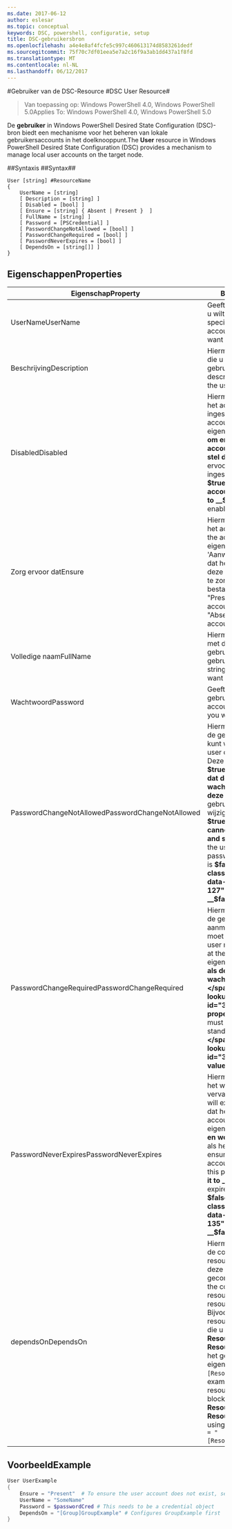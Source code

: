 ```yaml
---
ms.date: 2017-06-12
author: eslesar
ms.topic: conceptual
keywords: DSC, powershell, configuratie, setup
title: DSC-gebruikersbron
ms.openlocfilehash: a4e4e8af4fcfe5c997c460613174d8583261dedf
ms.sourcegitcommit: 75f70c7df01eea5e7a2c16f9a3ab1dd437a1f8fd
ms.translationtype: MT
ms.contentlocale: nl-NL
ms.lasthandoff: 06/12/2017
---
```

#<a name="dsc-user-resource"></a><span data-ttu-id="375d4-103">Gebruiker van de DSC-Resource #</span><span class="sxs-lookup"><span data-stu-id="375d4-103">DSC User Resource#</span></span>

 
><span data-ttu-id="375d4-104">Van toepassing op: Windows PowerShell 4.0, Windows PowerShell 5.0</span><span class="sxs-lookup"><span data-stu-id="375d4-104">Applies To: Windows PowerShell 4.0, Windows PowerShell 5.0</span></span>


<span data-ttu-id="375d4-105">De __gebruiker__ in Windows PowerShell Desired State Configuration (DSC)-bron biedt een mechanisme voor het beheren van lokale gebruikersaccounts in het doelknooppunt.</span><span class="sxs-lookup"><span data-stu-id="375d4-105">The __User__ resource in Windows PowerShell Desired State Configuration (DSC) provides a mechanism to manage local user accounts on the target node.</span></span>


##<a name="syntax"></a><span data-ttu-id="375d4-106">Syntaxis ##</span><span class="sxs-lookup"><span data-stu-id="375d4-106">Syntax##</span></span>

```
User [string] #ResourceName
{
    UserName = [string]
    [ Description = [string] ]
    [ Disabled = [bool] ]
    [ Ensure = [string] { Absent | Present }  ]
    [ FullName = [string] ]
    [ Password = [PSCredential] ]
    [ PasswordChangeNotAllowed = [bool] ]
    [ PasswordChangeRequired = [bool] ]
    [ PasswordNeverExpires = [bool] ]
    [ DependsOn = [string[]] ]
}
```

## <a name="properties"></a><span data-ttu-id="375d4-107">Eigenschappen</span><span class="sxs-lookup"><span data-stu-id="375d4-107">Properties</span></span>
|  <span data-ttu-id="375d4-108">Eigenschap</span><span class="sxs-lookup"><span data-stu-id="375d4-108">Property</span></span>  |  <span data-ttu-id="375d4-109">Beschrijving</span><span class="sxs-lookup"><span data-stu-id="375d4-109">Description</span></span>   | 
|---|---| 
| <span data-ttu-id="375d4-110">UserName</span><span class="sxs-lookup"><span data-stu-id="375d4-110">UserName</span></span>| <span data-ttu-id="375d4-111">Geeft de accountnaam waarvan u wilt om te controleren of een specifieke status.</span><span class="sxs-lookup"><span data-stu-id="375d4-111">Indicates the account name for which you want to ensure a specific state.</span></span>| 
| <span data-ttu-id="375d4-112">Beschrijving</span><span class="sxs-lookup"><span data-stu-id="375d4-112">Description</span></span>| <span data-ttu-id="375d4-113">Hiermee geeft u de beschrijving die u wilt gebruiken voor het gebruikersaccount.</span><span class="sxs-lookup"><span data-stu-id="375d4-113">Indicates the description you want to use for the user account.</span></span>| 
| <span data-ttu-id="375d4-114">Disabled</span><span class="sxs-lookup"><span data-stu-id="375d4-114">Disabled</span></span>| <span data-ttu-id="375d4-115">Hiermee wordt aangegeven of het account is ingeschakeld.</span><span class="sxs-lookup"><span data-stu-id="375d4-115">Indicates if the account is enabled.</span></span> <span data-ttu-id="375d4-116">Deze eigenschap instellen op __$true__ om ervoor te zorgen dat dit account is uitgeschakeld en stel deze in op __$false__ om ervoor te zorgen dat deze is ingeschakeld.</span><span class="sxs-lookup"><span data-stu-id="375d4-116">Set this property to __$true__ to ensure that this account is disabled, and set it to __$false__ to ensure that it is enabled.</span></span>| 
| <span data-ttu-id="375d4-117">Zorg ervoor dat</span><span class="sxs-lookup"><span data-stu-id="375d4-117">Ensure</span></span>| <span data-ttu-id="375d4-118">Hiermee wordt aangegeven of het account bestaat.</span><span class="sxs-lookup"><span data-stu-id="375d4-118">Indicates if the account exists.</span></span> <span data-ttu-id="375d4-119">Deze eigenschap instellen op 'Aanwezig' om ervoor te zorgen dat het account bestaat en stel deze in op 'Ontbreekt' om ervoor te zorgen dat het account niet bestaat.</span><span class="sxs-lookup"><span data-stu-id="375d4-119">Set this property to "Present" to ensure that the account exists, and set it to "Absent" to ensure that the account does not exist.</span></span>| 
| <span data-ttu-id="375d4-120">Volledige naam</span><span class="sxs-lookup"><span data-stu-id="375d4-120">FullName</span></span>| <span data-ttu-id="375d4-121">Hiermee geeft u een tekenreeks met de volledige naam die u wilt gebruiken voor het gebruikersaccount.</span><span class="sxs-lookup"><span data-stu-id="375d4-121">Represents a string with the full name you want to use for the user account.</span></span>| 
| <span data-ttu-id="375d4-122">Wachtwoord</span><span class="sxs-lookup"><span data-stu-id="375d4-122">Password</span></span>| <span data-ttu-id="375d4-123">Geeft het wachtwoord dat u wilt gebruiken voor dit account.</span><span class="sxs-lookup"><span data-stu-id="375d4-123">Indicates the password you want to use for this account.</span></span> | 
| <span data-ttu-id="375d4-124">PasswordChangeNotAllowed</span><span class="sxs-lookup"><span data-stu-id="375d4-124">PasswordChangeNotAllowed</span></span>| <span data-ttu-id="375d4-125">Hiermee wordt aangegeven als de gebruiker het wachtwoord kunt wijzigen.</span><span class="sxs-lookup"><span data-stu-id="375d4-125">Indicates if the user can change the password.</span></span> <span data-ttu-id="375d4-126">Deze eigenschap instellen op __$true__ om ervoor te zorgen dat de gebruiker kan het wachtwoord wijzigen en stel deze in op __$false__ zodat de gebruiker het wachtwoord te wijzigen.</span><span class="sxs-lookup"><span data-stu-id="375d4-126">Set this property to __$true__ to ensure that the user cannot change the password, and set it to __$false__ to allow the user to change the password.</span></span> <span data-ttu-id="375d4-127">De standaardwaarde is __$false__.</span><span class="sxs-lookup"><span data-stu-id="375d4-127">The default value is __$false__.</span></span>| 
| <span data-ttu-id="375d4-128">PasswordChangeRequired</span><span class="sxs-lookup"><span data-stu-id="375d4-128">PasswordChangeRequired</span></span>| <span data-ttu-id="375d4-129">Hiermee wordt aangegeven als de gebruiker bij de volgende aanmelding in het wachtwoord moet wijzigen.</span><span class="sxs-lookup"><span data-stu-id="375d4-129">Indicates if the user must change the password at the next sign in.</span></span> <span data-ttu-id="375d4-130">Deze eigenschap instellen op __$true__ als de gebruiker het wachtwoord moet wijzigen.</span><span class="sxs-lookup"><span data-stu-id="375d4-130">Set this property to __$true__ if the user must change the password.</span></span> <span data-ttu-id="375d4-131">De standaardwaarde is __$true__.</span><span class="sxs-lookup"><span data-stu-id="375d4-131">The default value is __$true__.</span></span>| 
| <span data-ttu-id="375d4-132">PasswordNeverExpires</span><span class="sxs-lookup"><span data-stu-id="375d4-132">PasswordNeverExpires</span></span>| <span data-ttu-id="375d4-133">Hiermee wordt aangegeven als het wachtwoord vervalt.</span><span class="sxs-lookup"><span data-stu-id="375d4-133">Indicates if the password will expire.</span></span> <span data-ttu-id="375d4-134">Om ervoor te zorgen dat het wachtwoord voor dit account nooit verloopt, deze eigenschap instellen op __$true__, en wordt ingesteld op __$false__ als het wachtwoord verloopt.</span><span class="sxs-lookup"><span data-stu-id="375d4-134">To ensure that the password for this account will never expire, set this property to __$true__, and set it to __$false__ if the password will expire.</span></span> <span data-ttu-id="375d4-135">De standaardwaarde is __$false__.</span><span class="sxs-lookup"><span data-stu-id="375d4-135">The default value is __$false__.</span></span>| 
| <span data-ttu-id="375d4-136">dependsOn</span><span class="sxs-lookup"><span data-stu-id="375d4-136">DependsOn</span></span> | <span data-ttu-id="375d4-137">Hiermee wordt aangegeven dat de configuratie van een andere resource uitvoeren moet voordat deze bron is geconfigureerd.</span><span class="sxs-lookup"><span data-stu-id="375d4-137">Indicates that the configuration of another resource must run before this resource is configured.</span></span> <span data-ttu-id="375d4-138">Bijvoorbeeld, als de ID van de resourceconfiguratie scriptblok die u wilt uitvoeren eerst is __ResourceName__ en het type __ResourceType__, de syntaxis voor het gebruik van deze eigenschap is `DependsOn = "[ResourceType]ResourceName"`.</span><span class="sxs-lookup"><span data-stu-id="375d4-138">For example, if the ID of the resource configuration script block that you want to run first is __ResourceName__ and its type is __ResourceType__, the syntax for using this property is `DependsOn = "[ResourceType]ResourceName"`.</span></span>| 

## <a name="example"></a><span data-ttu-id="375d4-139">Voorbeeld</span><span class="sxs-lookup"><span data-stu-id="375d4-139">Example</span></span>

```powershell
User UserExample
{
    Ensure = "Present"  # To ensure the user account does not exist, set Ensure to "Absent"
    UserName = "SomeName"
    Password = $passwordCred # This needs to be a credential object
    DependsOn = "[Group]GroupExample" # Configures GroupExample first
}
```


